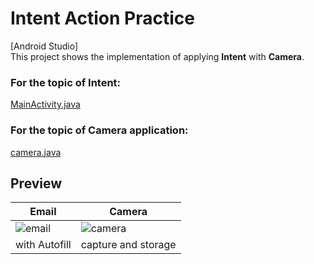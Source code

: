 # Intent Action Practice
[Android Studio]  
This project shows the implementation of applying **Intent** with **Camera**.  
### For the topic of Intent: 
[MainActivity.java](https://github.com/LaZoark/IntentPractice/blob/master/app/src/main/java/com/example/intentpractice/MainActivity.java)  
### For the topic of Camera application: 
[camera.java](https://github.com/LaZoark/IntentPractice/blob/master/app/src/main/java/com/example/intentpractice/camera.java)  

## Preview
| Email | Camera |
| ----- | -------|
| ![email](https://user-images.githubusercontent.com/25290627/113883195-85f05f00-97f0-11eb-8280-333a1f719aad.gif) | ![camera](https://user-images.githubusercontent.com/25290627/113883873-20e93900-97f1-11eb-8a85-995086aa8d09.gif)  |
| with Autofill | capture and storage  |
